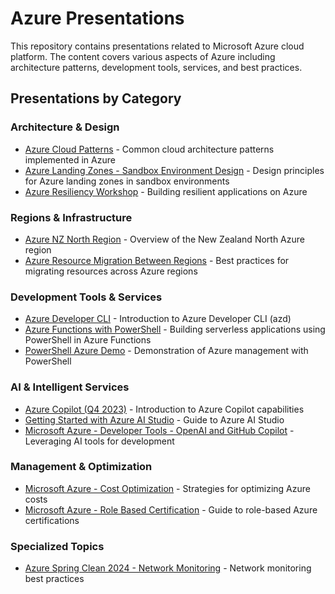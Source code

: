 ﻿# Azure Presentations

This repository contains presentations related to Microsoft Azure cloud platform. The content covers various aspects of Azure including architecture patterns, development tools, services, and best practices.

## Presentations by Category

### Architecture & Design
- [Azure Cloud Patterns](./Azure-Cloud-Patterns/) - Common cloud architecture patterns implemented in Azure
- [Azure Landing Zones - Sandbox Environment Design](./Azure-Landing-Zones-Sandbox-Environment-Design/) - Design principles for Azure landing zones in sandbox environments
- [Azure Resiliency Workshop](./Azure-Resiliency-Workshop/) - Building resilient applications on Azure

### Regions & Infrastructure
- [Azure NZ North Region](./Azure-NZ-North/) - Overview of the New Zealand North Azure region
- [Azure Resource Migration Between Regions](./Azure-Resource-Migration-Between-Regions/) - Best practices for migrating resources across Azure regions

### Development Tools & Services
- [Azure Developer CLI](./Azure-Developer-CLI/) - Introduction to Azure Developer CLI (azd)
- [Azure Functions with PowerShell](./Azure-Functions-PowerShell/) - Building serverless applications using PowerShell in Azure Functions
- [PowerShell Azure Demo](./PowerShell-Azure-Demo/) - Demonstration of Azure management with PowerShell

### AI & Intelligent Services
- [Azure Copilot (Q4 2023)](./Azure-Copilot-Q4-2023/) - Introduction to Azure Copilot capabilities
- [Getting Started with Azure AI Studio](./Azure-AI-Studio-Getting-Started/) - Guide to Azure AI Studio
- [Microsoft Azure - Developer Tools - OpenAI and GitHub Copilot](./Azure-Developer-Tools-OpenAI-GitHub-Copilot/) - Leveraging AI tools for development

### Management & Optimization
- [Microsoft Azure - Cost Optimization](./Azure-Cost-Optimization/) - Strategies for optimizing Azure costs
- [Microsoft Azure - Role Based Certification](./Azure-Role-Based-Certification/) - Guide to role-based Azure certifications

### Specialized Topics
- [Azure Spring Clean 2024 - Network Monitoring](./Azure-Spring-Clean-2024-Network-Monitoring/) - Network monitoring best practices

